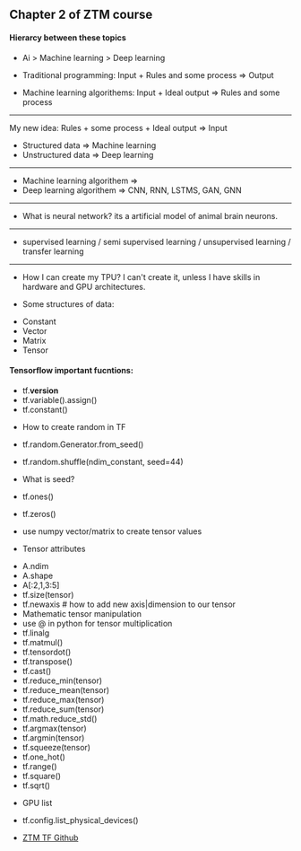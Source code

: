 ## Chapter 2 of ZTM course

#### Hierarcy between these topics
- Ai > Machine learning > Deep learning

- Traditional programming:      Input + Rules and some process => Output
- Machine learning algorithems: Input + Ideal output           => Rules and some process
----------------------------------------------------------------------------
My new idea: Rules + some process + Ideal output => Input


- Structured data => Machine learning
- Unstructured data => Deep learning
---
- Machine learning algorithem =>
- Deep learning algorithem => CNN, RNN, LSTMS, GAN, GNN
---
- What is neural network? its a artificial model of animal brain neurons.
---
- supervised learning / semi supervised learning / unsupervised learning / transfer learning
---
- How I can create my TPU? I can't create it, unless I have skills in hardware and GPU architectures.

- Some structures of data:
* Constant
* Vector
* Matrix 
* Tensor

#### Tensorflow important fucntions:
* tf.__version__
* tf.variable().assign()
* tf.constant()
- How to create random in TF
* tf.random.Generator.from_seed()
* tf.random.shuffle(ndim_constant, seed=44)

* What is seed?

* tf.ones()
* tf.zeros()
* use numpy vector/matrix to create tensor values

- Tensor attributes
* A.ndim
* A.shape
* A[:2,1,3:5]
* tf.size(tensor)
* tf.newaxis # how to add new axis|dimension to our tensor
* Mathematic tensor manipulation
* use @ in python for tensor multiplication
* tf.linalg
* tf.matmul()
* tf.tensordot()
* tf.transpose()
* tf.cast()
* tf.reduce_min(tensor) 
* tf.reduce_mean(tensor) 
* tf.reduce_max(tensor) 
* tf.reduce_sum(tensor) 
* tf.math.reduce_std()
* tf.argmax(tensor)
* tf.argmin(tensor)
* tf.squeeze(tensor)
* tf.one_hot()
* tf.range()
* tf.square()
* tf.sqrt()

- GPU list
* tf.config.list_physical_devices()



- [ZTM TF Github](https://github.com/mrdbourke/tensorflow-deep-learning)